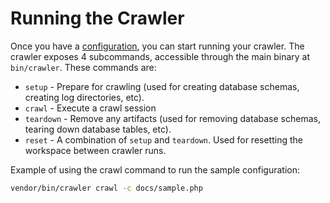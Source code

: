 Running the Crawler
===================

Once you have a [configuration](configuration.md), you can start running your crawler.  The crawler exposes 4 subcommands, accessible through the main binary at `bin/crawler`.  These commands are:

*  `setup` - Prepare for crawling (used for creating database schemas, creating log directories, etc).
*  `crawl` - Execute a crawl session
*  `teardown` - Remove any artifacts (used for removing database schemas, tearing down database tables, etc).
*  `reset` - A combination of `setup` and `teardown`.  Used for resetting the workspace between crawler runs.

Example of using the crawl command to run the sample configuration:

```bash
vendor/bin/crawler crawl -c docs/sample.php
```
